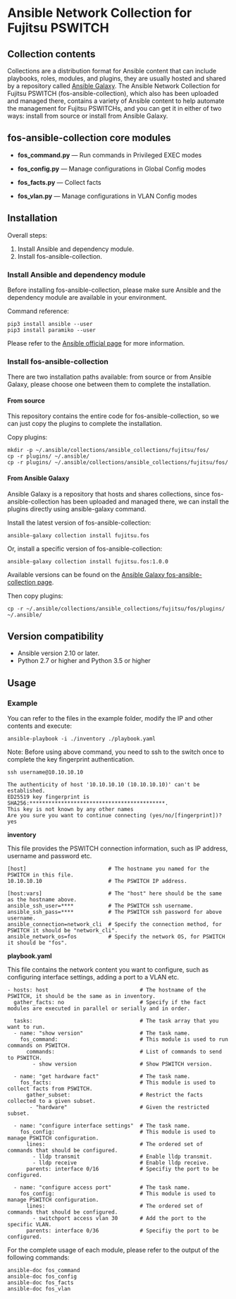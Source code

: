 # Ansible Network Collection for Fujitsu PSWITCH

## Collection contents

Collections are a distribution format for Ansible content that can include playbooks, roles, modules, and plugins, they are usually hosted and shared by a repository called [Ansible Galaxy](https://galaxy.ansible.com). The Ansible Network Collection for Fujitsu PSWITCH (fos-ansible-collection), which also has been uploaded and managed there, contains a variety of Ansible content to help automate the management for Fujitsu PSWITCHs, and you can get it in either of two ways: install from source or install from Ansible Galaxy.

## fos-ansible-collection core modules

- **fos_command.py** — Run commands in Privileged EXEC modes

- **fos_config.py** — Manage configurations in Global Config modes

- **fos_facts.py** — Collect facts

- **fos_vlan.py** — Manage configurations in VLAN Config modes

## Installation

Overall steps:

1. Install Ansible and dependency module.
2. Install fos-ansible-collection.

### Install Ansible and dependency module

Before installing fos-ansible-collection, please make sure Ansible and the dependency module are available in your environment.

Command reference:

```
pip3 install ansible --user
pip3 install paramiko --user
```

Please refer to the [Ansible official page](https://docs.ansible.com/ansible/latest/installation_guide/intro_installation.html#installing-ansible) for more information.

### Install fos-ansible-collection

There are two installation paths available: from source or from Ansible Galaxy, please choose one between them to complete the installation.

#### From source

This repository contains the entire code for fos-ansible-collection, so we can just copy the plugins to complete the installation.

Copy plugins:

```
mkdir -p ~/.ansible/collections/ansible_collections/fujitsu/fos/
cp -r plugins/ ~/.ansible/
cp -r plugins/ ~/.ansible/collections/ansible_collections/fujitsu/fos/
```

#### From Ansible Galaxy

Ansible Galaxy is a repository that hosts and shares collections, since fos-ansible-collection has been uploaded and managed there, we can install the plugins directly using ansible-galaxy command.

Install the latest version of fos-ansible-collection:

```
ansible-galaxy collection install fujitsu.fos
```

Or, install a specific version of fos-ansible-collection:

```
ansible-galaxy collection install fujitsu.fos:1.0.0
```

Available versions can be found on the [Ansible Galaxy fos-ansible-collection page](https://galaxy.ansible.com/fujitsu/fos).

Then copy plugins:

```
cp -r ~/.ansible/collections/ansible_collections/fujitsu/fos/plugins/ ~/.ansible/
```

## Version compatibility

* Ansible version 2.10 or later.
* Python 2.7 or higher and Python 3.5 or higher

## Usage

### Example
You can refer to the files in the example folder, modify the IP and other contents and execute:

```
ansible-playbook -i ./inventory ./playbook.yaml
```

Note: Before using above command, you need to ssh to the switch once to complete the key fingerprint authentication.

```
ssh username@10.10.10.10
```

```
The authenticity of host '10.10.10.10 (10.10.10.10)' can't be established.
ED25519 key fingerprint is SHA256:*******************************************.
This key is not known by any other names
Are you sure you want to continue connecting (yes/no/[fingerprint])? yes
```

**inventory**

This file provides the PSWITCH connection information, such as IP address, username and password etc.

```
[host]                          # The hostname you named for the PSWITCH in this file.
10.10.10.10                     # The PSWITCH IP address.

[host:vars]                     # The "host" here should be the same as the hostname above.
ansible_ssh_user=****           # The PSWITCH ssh username.
ansible_ssh_pass=****           # The PSWITCH ssh password for above username.
ansible_connection=network_cli  # Specify the connection method, for PSWITCH it should be "network_cli".
ansible_network_os=fos          # Specify the network OS, for PSWITCH it should be "fos".
```

**playbook.yaml**

This file contains the network content you want to configure, such as configuring interface settings, adding a port to a VLAN etc.

```
- hosts: host                             # The hostname of the PSWITCH, it should be the same as in inventory.
  gather_facts: no                        # Specify if the fact modules are executed in parallel or serially and in order.

  tasks:                                  # The task array that you want to run.
  - name: "show version"                  # The task name.
    fos_command:                          # This module is used to run commands on PSWITCH.
      commands:                           # List of commands to send to PSWITCH.
        - show version                    # Show PSWITCH version.

  - name: "get hardware fact"             # The task name.
    fos_facts:                            # This module is used to collect facts from PSWITCH.
      gather_subset:                      # Restrict the facts collected to a given subset.
       - "hardware"                       # Given the restricted subset.

  - name: "configure interface settings"  # The task name.
    fos_config:                           # This module is used to manage PSWITCH configuration.
      lines:                              # The ordered set of commands that should be configured.
        - lldp transmit                   # Enable lldp transmit.
        - lldp receive                    # Enable lldp receive.
      parents: interface 0/16             # Specifiy the port to be configured.

  - name: "configure access port"         # The task name.
    fos_config:                           # This module is used to manage PSWITCH configuration.
      lines:                              # The ordered set of commands that should be configured.
        - switchport access vlan 30       # Add the port to the specific VLAN.
      parents: interface 0/36             # Specifiy the port to be configured.
```

For the complete usage of each module, please refer to the output of the following commands:

```
ansible-doc fos_command
ansible-doc fos_config
ansible-doc fos_facts
ansible-doc fos_vlan
```
